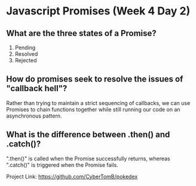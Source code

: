 # Javascript Promises (Week 4 Day 2)

## What are the three states of a Promise?
1. Pending
2. Resolved
3. Rejected

## How do promises seek to resolve the issues of "callback hell"?

Rather than trying to maintain a strict sequencing of callbacks, we can use Promises to chain functions together while still running our code on an asynchronous pattern.

## What is the difference between .then() and .catch()?

".then()" is called when the Promise successfully returns, whereas ".catch()" is triggered when the Promise fails.

Project Link: https://github.com/CyberTomB/pokedex